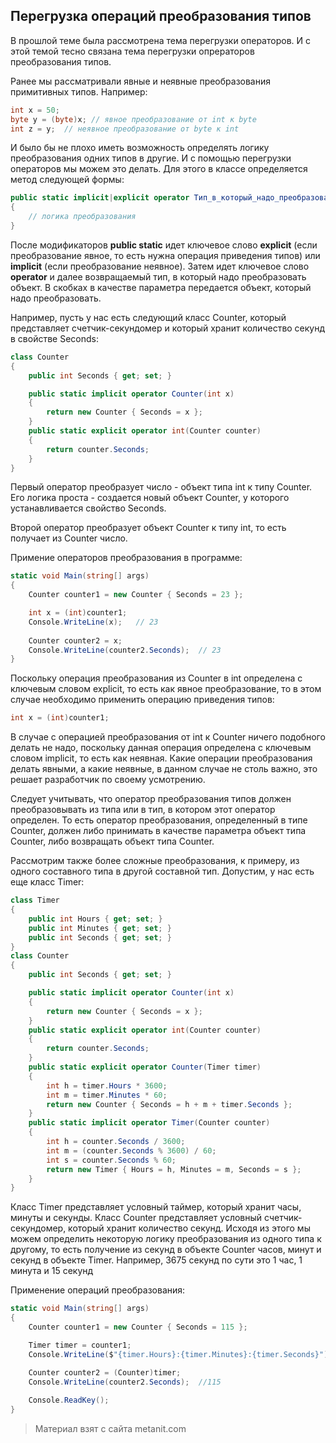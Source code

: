 ## Перегрузка операций преобразования типов

В прошлой теме была рассмотрена тема перегрузки операторов. И с этой темой тесно связана тема перегрузки опрераторов преобразования типов.

Ранее мы рассматривали явные и неявные преобразования примитивных типов. Например:

```cs
int x = 50;
byte y = (byte)x; // явное преобразование от int к byte
int z = y;  // неявное преобразование от byte к int
```

И было бы не плохо иметь возможность определять логику преобразования одних типов в другие. И с помощью перегрузки операторов мы можем это делать. Для этого в классе определяется метод следующей формы:

```cs
public static implicit|explicit operator Тип_в_который_надо_преобразовать(исходный_тип param)
{
    // логика преобразования
}
```

После модификаторов **public static** идет ключевое слово **explicit** (если преобразование явное, то есть нужна операция приведения типов) или **implicit** (если преобразование неявное). Затем идет ключевое слово **operator** и далее возвращаемый тип, в который надо преобразовать объект. В скобках в качестве параметра передается объект, который надо преобразовать.

Например, пусть у нас есть следующий класс Counter, который представляет счетчик-секундомер и который хранит количество секунд в свойстве Seconds:

```cs
class Counter
{
    public int Seconds { get; set; }

    public static implicit operator Counter(int x)
    {
        return new Counter { Seconds = x };
    }
    public static explicit operator int(Counter counter)
    {
        return counter.Seconds;
    }
}
```

Первый оператор преобразует число - объект типа int к типу Counter. Его логика проста - создается новый объект Counter, у которого устанавливается свойство Seconds.

Второй оператор преобразует объект Counter к типу int, то есть получает из Counter число.

Примение операторов преобразования в программе:

```cs
static void Main(string[] args)
{
    Counter counter1 = new Counter { Seconds = 23 };

    int x = (int)counter1;
    Console.WriteLine(x);   // 23
            
    Counter counter2 = x;
    Console.WriteLine(counter2.Seconds);  // 23
}
```

Поскольку операция преобразования из Counter в int определена с ключевым словом explicit, то есть как явное преобразование, то в этом случае необходимо применить операцию приведения типов:

```cs
int x = (int)counter1;
```

В случае с операцией преобразования от int к Counter ничего подобного делать не надо, поскольку данная операция определена с ключевым словом implicit, то есть как неявная. Какие операции преобразования делать явными, а какие неявные, в данном случае не столь важно, это решает разработчик по своему усмотрению.

Следует учитывать, что оператор преобразования типов должен преобразовывать из типа или в тип, в котором этот оператор определен. То есть оператор преобразования, определенный в типе Counter, должен либо принимать в качестве параметра объект типа Counter, либо возвращать объект типа Counter.

Рассмотрим также более сложные преобразования, к примеру, из одного составного типа в другой составной тип. Допустим, у нас есть еще класс Timer:

```cs
class Timer
{
    public int Hours { get; set; }
    public int Minutes { get; set; }    
    public int Seconds { get; set; }
}
class Counter
{
    public int Seconds { get; set; }

    public static implicit operator Counter(int x)
    {
        return new Counter { Seconds = x };
    }
    public static explicit operator int(Counter counter)
    {
        return counter.Seconds;
    }
    public static explicit operator Counter(Timer timer)
    {
        int h = timer.Hours * 3600;
        int m = timer.Minutes * 60;
        return new Counter { Seconds = h + m + timer.Seconds };
    }
    public static implicit operator Timer(Counter counter)
    {
        int h = counter.Seconds / 3600;
        int m = (counter.Seconds % 3600) / 60;
        int s = counter.Seconds % 60;
        return new Timer { Hours = h, Minutes = m, Seconds = s };
    }
}
```

Класс Timer представляет условный таймер, который хранит часы, минуты и секунды. Класс Counter представляет условный счетчик-секундомер, который хранит количество секунд. Исходя из этого мы можем определить некоторую логику преобразования из одного типа к другому, то есть получение из секунд в объекте Counter часов, минут и секунд в объекте Timer. Например, 3675 секунд по сути это 1 час, 1 минута и 15 секунд

Применение операций преобразования:

```cs
static void Main(string[] args)
{
    Counter counter1 = new Counter { Seconds = 115 };

    Timer timer = counter1;
    Console.WriteLine($"{timer.Hours}:{timer.Minutes}:{timer.Seconds}"); // 0:1:55

    Counter counter2 = (Counter)timer;
    Console.WriteLine(counter2.Seconds);  //115
    
    Console.ReadKey();
}
```


> Материал взят с сайта metanit.com